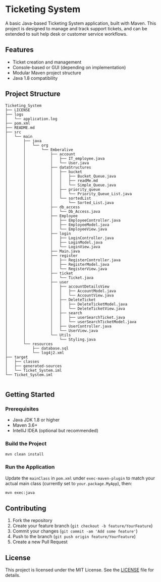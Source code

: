 
# Ticketing System

A basic Java-based Ticketing System application, built with Maven. This project is designed to manage and track support tickets, and can be extended to suit help desk or customer service workflows.

## Features

- Ticket creation and management
- Console-based or GUI (depending on implementation)
- Modular Maven project structure
- Java 1.8 compatibility

## Project Structure

```
Ticketing_System
├── LICENSE
├── logs
│   └── application.log
├── pom.xml
├── README.md
├── src
│   └── main
│       ├── java
│       │   └── org
│       │       └── Emberalive
│       │           ├── account
│       │           │   ├── IT_employee.java
│       │           │   └── User.java
│       │           ├── dataStructures
│       │           │   ├── bucket
│       │           │   │   ├── Bucket_Queue.java
│       │           │   │   ├── readMe.md
│       │           │   │   └── Simple_Queue.java
│       │           │   ├── priority_queue
│       │           │   │   └── Priority_Queue_List.java
│       │           │   └── sortedList
│       │           │       └── Sorted_List.java
│       │           ├── db_access
│       │           │   └── Db_Access.java
│       │           ├── Employee
│       │           │   ├── EmployeeController.java
│       │           │   ├── EmployeeModel.java
│       │           │   └── EmployeeView.java
│       │           ├── login
│       │           │   ├── LoginController.java
│       │           │   ├── LoginModel.java
│       │           │   └── LoginView.java
│       │           ├── Main.java
│       │           ├── register
│       │           │   ├── RegisterController.java
│       │           │   ├── RegisterModel.java
│       │           │   └── RegisterView.java
│       │           ├── ticket
│       │           │   └── Ticket.java
│       │           ├── user
│       │           │   ├── accountDetailsView
│       │           │   │   ├── AccountModel.java
│       │           │   │   └── AccountView.java
│       │           │   ├── DeleteTicket
│       │           │   │   ├── DeleteTicketModel.java
│       │           │   │   └── DeleteTicketView.java
│       │           │   ├── search
│       │           │   │   ├── userSearchTicket.java
│       │           │   │   └── userSearchTicketModel.java
│       │           │   ├── UserController.java
│       │           │   └── UserView.java
│       │           └── Utils
│       │               └── Styling.java
│       └── resources
│           ├── database.sql
│           └── log4j2.xml
├── target
│   ├── classes
│   ├── generated-sources
│   └── Ticket_System.iml
└── Ticket_System.iml


```

## Getting Started

### Prerequisites

- Java JDK 1.8 or higher
- Maven 3.6+
- IntelliJ IDEA (optional but recommended)

### Build the Project

```bash
mvn clean install
```

### Run the Application

Update the `mainClass` in `pom.xml` under `exec-maven-plugin` to match your actual main class (currently set to `your.package.MyApp`), then:

```bash
mvn exec:java
```

## Contributing

1. Fork the repository
2. Create your feature branch (`git checkout -b feature/YourFeature`)
3. Commit your changes (`git commit -am 'Add some feature'`)
4. Push to the branch (`git push origin feature/YourFeature`)
5. Create a new Pull Request

## License

This project is licensed under the MIT License. See the [LICENSE](LICENSE) file for details.

